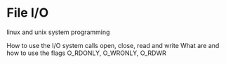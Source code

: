 # File I/O
linux and unix system programming

How to use the I/O system calls open, close, read and write
What are and how to use the flags O_RDONLY, O_WRONLY, O_RDWR